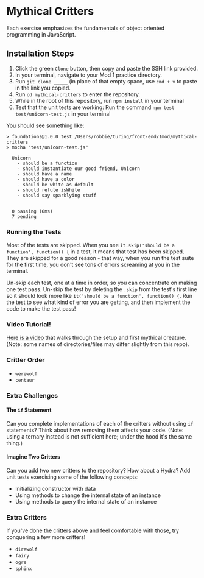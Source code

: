 # Mythical Critters

Each exercise emphasizes the fundamentals of object oriented programming in JavaScript.

## Installation Steps

1. Click the green `Clone` button, then copy and paste the SSH link provided.
2. In your terminal, navigate to your Mod 1 practice directory.
3. Run `git clone _____` (in place of that empty space, use `cmd + v` to paste in the link you copied.
4. Run `cd mythical-critters` to enter the repository.
5. While in the root of this repository, run `npm install` in your terminal
6. Test that the unit tests are working: Run the command `npm test test/unicorn-test.js` in your terminal

You should see something like:

```shell
> foundations@1.0.0 test /Users/robbie/turing/front-end/1mod/mythical-critters
> mocha "test/unicorn-test.js"

  Unicorn
    - should be a function
    - should instantiate our good friend, Unicorn
    - should have a name
    - should have a color
    - should be white as default
    - should refute isWhite
    - should say sparklying stuff


  0 passing (6ms)
  7 pending
```

### Running the Tests

Most of the tests are skipped. When you see `it.skip('should be a function', function() {` in a test, it means that test has been skipped. They are skipped for a good reason - that way, when you run the test suite for the first time, you don't see tons of errors screaming at you in the terminal.

Un-skip each test, one at a time in order, so you can concentrate on making one test pass. Un-skip the test by deleting the `.skip` from the test's first line so it should look more like `it('should be a function', function() {`. Run the test to see what kind of error you are getting, and then implement the code to make the test pass!

### Video Tutorial!

[Here is a video](https://youtu.be/wfrwMYn2BCg) that walks through the setup and first mythical creature. (Note: some names of directories/files may differ slightly from this repo).

### Critter Order

<!-- * `unicorn`
* `vampire`
* `dragon`
* `hobbit` -->
<!-- * `pirate` -->
<!-- * `wizard` -->
<!-- * `medusa` -->
* `werewolf`
* `centaur`

### Extra Challenges

#### The `if` Statement

Can you complete implementations of each of the critters without using `if`
statements? Think about how removing them affects your code. (Note: using a ternary instead is not sufficient here; under the hood it's the same thing.)

#### Imagine Two Critters

Can you add two new critters to the repository? How about a Hydra? Add unit
tests exercising some of the following concepts:

* Initializing constructor with data
* Using methods to change the internal state of an instance
* Using methods to query the internal state of an instance

### Extra Critters
If you've done the critters above and feel comfortable with those, try conquering a few more critters!

* `direwolf`
* `fairy`
* `ogre`
* `sphinx`
